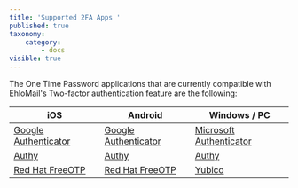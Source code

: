 ```yaml
---
title: 'Supported 2FA Apps '
published: true
taxonomy:
    category:
        - docs
visible: true
---
```


The One Time Password applications that are currently compatible with EhloMail's Two-factor authentication feature are the following: 

| iOS  | Android  | Windows / PC |
|---|---|---|
| [Google Authenticator](https://apps.apple.com/app/google-authenticator/id388497605)  |  [Google Authenticator](https://play.google.com/store/apps/details?id=com.google.android.apps.authenticator2&hl=en_GB)  |  [Microsoft Authenticator](https://www.microsoft.com/en-gb/p/authenticator/9wzdncrfj3rj?activetab=pivot:overviewtab)  |
|  [Authy](https://apps.apple.com/app/authy/id494168017) |  [Authy](https://play.google.com/store/apps/details?id=com.authy.authy) | [Authy](https://authy.com/download/)  |
| [Red Hat FreeOTP](https://apps.apple.com/us/app/freeotp-authenticator/id872559395)  | [Red Hat FreeOTP](https://play.google.com/store/apps/details?id=org.fedorahosted.freeotp)   | [Yubico](https://www.yubico.com/products/services-software/download/)  |